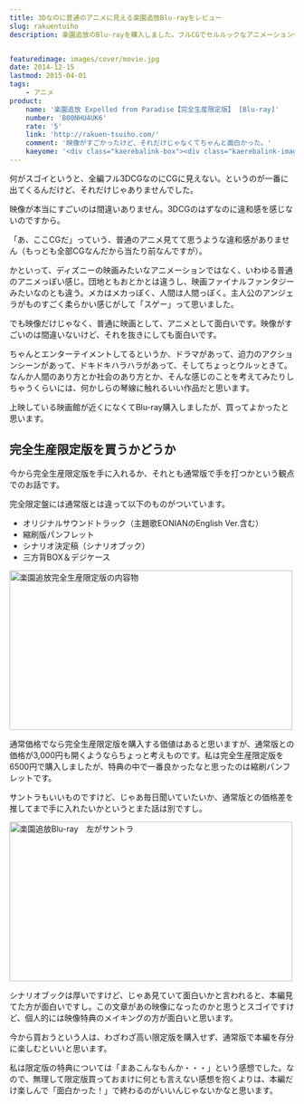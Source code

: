 ```yaml
---
title: 3Dなのに普通のアニメに見える楽園追放Blu-rayをレビュー
slug: rakuentuiho
description: 楽園追放のBlu-rayを購入しました。フルCGでセルルックなアニメーション作品で、前評判通り映像はすごかったです。それだけでなく、単純に1作品として面白かったです。手書きだから、CGだからというのは抜きにして、アツくなれるいい映画でした。


featuredimage: images/cover/movie.jpg
date: 2014-12-15
lastmod: 2015-04-01
tags: 
    - アニメ
product:
    name: '楽園追放 Expelled from Paradise【完全生産限定版】 [Blu-ray]'
    number: 'B00NHU4UK6'
    rate: '5'
    link: 'http://rakuen-tsuiho.com/'
    comment: '映像がすごかったけど、それだけじゃなくてちゃんと面白かった。'
    kaeyome: '<div class="kaerebalink-box"><div class="kaerebalink-image"><a href="http://www.amazon.co.jp/exec/obidos/ASIN/B00NHU4UK6/illusionspace-22/ref=nosim/" rel="nofollow" target="_blank"><img src="http://ecx.images-amazon.com/images/I/61Ofj%2BDJXLL._SL160_.jpg" style="border: none;" /></a></div><div class="kaerebalink-info"><div class="kaerebalink-name"><a href="http://www.amazon.co.jp/exec/obidos/ASIN/B00NHU4UK6/illusionspace-22/ref=nosim/" rel="nofollow" target="_blank">楽園追放 Expelled from Paradise【完全生産限定版】 [Blu-ray]</a><div class="kaerebalink-powered-date">posted with <a href="http://kaereba.com" rel="nofollow" target="_blank">カエレバ</a></div></div><div class="kaerebalink-detail">釘宮理恵 アニプレックス 2014-12-10    </div><div class="kaerebalink-link1"><div class="shoplinkamazon"><a href="http://www.amazon.co.jp/gp/search?keywords=%8Ay%89%80%92%C7%95%FA%20Expelled%20from%20Paradise%81%40Blu-ray&__mk_ja_JP=%83J%83%5E%83J%83i&tag=illusionspace-22" rel="nofollow" target="_blank" title="アマゾン" >Amazon</a></div><div class="shoplinkrakuten"><a href="http://hb.afl.rakuten.co.jp/hgc/0e95387f.f2aef20d.0e953880.25e412bd/?pc=http%3A%2F%2Fsearch.rakuten.co.jp%2Fsearch%2Fmall%2F%25E6%25A5%25BD%25E5%259C%2592%25E8%25BF%25BD%25E6%2594%25BE%2520Expelled%2520from%2520Paradise%25E3%2580%2580Blu-ray%2F-%2Ff.1-p.1-s.1-sf.0-st.A-v.2%3Fx%3D0%26scid%3Daf_ich_link_urltxt%26m%3Dhttp%3A%2F%2Fm.rakuten.co.jp%2F" rel="nofollow" target="_blank" title="楽天市場" >楽天市場</a></div></div></div><div class="booklink-footer" style="clear: left"></div></div>'
---
```


何がスゴイというと、全編フル3DCGなのにCGに見えない。というのが一番に出てくるんだけど、それだけじゃありませんでした。

映像が本当にすごいのは間違いありません。3DCGのはずなのに違和感を感じないのですから。

「あ、ここCGだ」っていう、普通のアニメ見てて思うような違和感がありません（もっとも全部CGなんだから当たり前なんですが）。

かといって、ディズニーの映画みたいなアニメーションではなく、いわゆる普通のアニメっぽい感じ。団地ともおとかとは違うし、映画ファイナルファンタジーみたいなのとも違う。メカはメカっぽく、人間は人間っぽく。主人公のアンジェラがものすごく柔らかい感じがして「スゲー」って思いました。

でも映像だけじゃなく、普通に映画として、アニメとして面白いです。映像がすごいのは間違いないけど、それを抜きにしても面白いです。

ちゃんとエンターテイメントしてるというか、ドラマがあって、迫力のアクションシーンがあって、ドキドキハラハラがあって、そしてちょっとウルッときて。なんか人間のあり方とか社会のあり方とか、そんな感じのことを考えてみたりしちゃうくらいには、何かしらの琴線に触れるいい作品だと思います。

上映している映画館が近くになくてBlu-ray購入しましたが、買ってよかったと思います。


## 完全生産限定版を買うかどうか


今から完全生産限定版を手に入れるか、それとも通常版で手を打つかという観点でのお話です。

完全限定盤には通常版とは違って以下のものがついています。

<ul>
<li>オリジナルサウンドトラック（主題歌EONIANのEnglish Ver.含む）</li>
<li>縮刷版パンフレット</li>
<li>シナリオ決定稿（シナリオブック）</li>
<li>三方背BOX＆デジケース</li>
</ul>
<img src="https://wantit.gcreate.jp/wp-content/uploads/2014/12/38c6d91c63218ace9927990aff51731a.jpg" alt="楽園追放完全生産限定版の内容物" title="楽園追放完全生産限定版の内容物.jpg" width="500" height="282" />

通常価格でなら完全生産限定版を購入する価値はあると思いますが、通常版との価格が3,000円も開くようならちょっと考えものです。私は完全生産限定版を6500円で購入しましたが、特典の中で一番良かったなと思ったのは縮刷パンフレットです。

サントラもいいものですけど、じゃあ毎日聞いていたいか、通常版との価格差を推してまで手に入れたいかというとまた話は別ですし。

<img src="https://wantit.gcreate.jp/wp-content/uploads/2014/12/8d828c8bcd7f6a91bfdd5ee7eea6b72e.jpg" alt="楽園追放Blu-ray　左がサントラ" title="楽園追放Blu-ray　左がサントラ.jpg" width="500" height="282" />

シナリオブックは厚いですけど、じゃあ見ていて面白いかと言われると、本編見てた方が面白いですし。この文章があの映像になったのかと思うとスゴイですけど、個人的には映像特典のメイキングの方が面白いと思います。

今から買おうという人は、わざわざ高い限定版を購入せず、通常版で本編を存分に楽しむといいと思います。

私は限定版の特典については「まあこんなもんか・・・」という感想でした。なので、無理して限定版買っておまけに何とも言えない感想を抱くよりは、本編だけ楽しんで「面白かった！」で終わるのがいいんじゃないかなと思います。


  